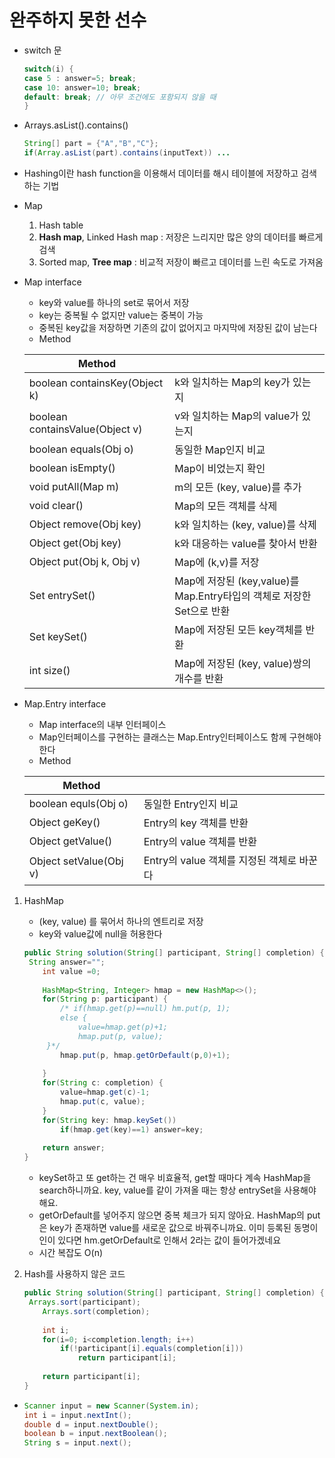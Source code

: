 # 완주하지 못한 선수

* switch 문

  ```java
  switch(i) {
  case 5 : answer=5; break;
  case 10: answer=10; break;
  default: break; // 아무 조건에도 포함되지 않을 때
  }
  ```

* Arrays.asList().contains()

  ```java
  String[] part = {"A","B","C"};
  if(Array.asList(part).contains(inputText)) ...
  ```

* Hashing이란 hash function을 이용해서 데이터를 해시 테이블에 저장하고 검색하는 기법

* Map

  1. Hash table
  2. **Hash map**, Linked Hash map : 저장은 느리지만 많은 양의 데이터를 빠르게 검색
  3. Sorted map, **Tree map** : 비교적 저장이 빠르고 데이터를 느린 속도로 가져옴

* Map interface

  * key와 value를 하나의 set로 묶어서 저장
  * key는 중복될 수 없지만 value는 중복이 가능
  * 중복된 key값을 저장하면 기존의 값이 없어지고 마지막에 저장된 값이 남는다
  * Method

  | Method                          |                                                              |
  | ------------------------------- | ------------------------------------------------------------ |
  | boolean containsKey(Object k)   | k와 일치하는 Map의 key가 있는지                              |
  | boolean containsValue(Object v) | v와 일치하는 Map의 value가 있는지                            |
  | boolean equals(Obj o)           | 동일한 Map인지 비교                                          |
  | boolean isEmpty()               | Map이 비었는지 확인                                          |
  | void putAll(Map m)              | m의 모든 (key, value)를 추가                                 |
  | void clear()                    | Map의 모든 객체를 삭제                                       |
  | Object remove(Obj key)          | k와 일치하는 (key, value)를 삭제                             |
  | Object get(Obj key)             | k와 대응하는 value를 찾아서 반환                             |
  | Object put(Obj k, Obj v)        | Map에 (k,v)를 저장                                           |
  | Set entrySet()                  | Map에 저장된 (key,value)를 <br />Map.Entry타입의 객체로 저장한 Set으로 반환 |
  | Set keySet()                    | Map에 저장된 모든 key객체를 반환                             |
  | int size()                      | Map에 저장된 (key, value)쌍의 개수를 반환                    |

* Map.Entry interface

  - Map interface의 내부 인터페이스
  - Map인터페이스를 구현하는 클래스는 Map.Entry인터페이스도 함께 구현해야한다
  - Method

  | Method                 |                                           |
  | ---------------------- | ----------------------------------------- |
  | boolean equls(Obj o)   | 동일한 Entry인지 비교                     |
  | Object geKey()         | Entry의 key 객체를 반환                   |
  | Object getValue()      | Entry의 value 객체를 반환                 |
  | Object setValue(Obj v) | Entry의 value 객체를 지정된 객체로 바꾼다 |

1. HashMap

   * (key, value) 를 묶어서 하나의 엔트리로 저장
   * key와 value값에 null을 허용한다

   ```java
   public String solution(String[] participant, String[] completion) {
   	String answer="";
       int value =0;
       
       HashMap<String, Integer> hmap = new HashMap<>();
       for(String p: participant) {
           /* if(hmap.get(p)==null) hm.put(p, 1);
           else {
               value=hmap.get(p)+1;
               hmap.put(p, value);
   		}*/
           hmap.put(p, hmap.getOrDefault(p,0)+1);
           
       }
       for(String c: completion) {
           value=hmap.get(c)-1;
           hmap.put(c, value);
       }    
       for(String key: hmap.keySet()) 
           if(hmap.get(key)==1) answer=key;
       
       return answer;    
   }
   ```

   * keySet하고 또 get하는 건 매우 비효율적, get할 때마다 계속 HashMap을 search하니까요. key, value를 같이 가져올 때는 항상 entrySet을 사용해야 해요.
   * getOrDefault를 넣어주지 않으면 중복 체크가 되지 않아요. HashMap의 put은 key가 존재하면 value를 새로운 값으로 바꿔주니까요. 이미 등록된 동명이인이 있다면 hm.getOrDefault로 인해서 2라는 값이 들어가겠네요
   * 시간 복잡도 O(n)

2. Hash를 사용하지 않은 코드

   ```java
   public String solution(String[] participant, String[] completion) {
   	Arrays.sort(participant);
       Arrays.sort(completion);
       
       int i;
       for(i=0; i<completion.length; i++)
           if(!participant[i].equals(completion[i]))
               return participant[i];
       
       return participant[i];
   }
   ```

* ```java
  Scanner input = new Scanner(System.in);
  int i = input.nextInt();
  double d = input.nextDouble();
  boolean b = input.nextBoolean();
  String s = input.next();
  ```

  

  

  